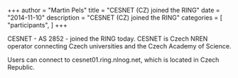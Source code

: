 +++
author = "Martin Pels"
title = "CESNET (CZ) joined the RING"
date = "2014-11-10"
description = "CESNET (CZ) joined the RING"
categories = [
    "participants",
]
+++

CESNET - AS 2852 - joined the RING today. CESNET is Czech NREN operator connecting Czech universities and the Czech Academy of Science.

Users can connect to cesnet01.ring.nlnog.net, which is located in Czech Republic.



